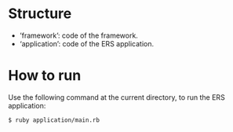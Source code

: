 
# Structure

- ’framework’: code of the framework.
- ‘application’: code of the ERS application.


# How to run

Use the following command at the current directory, to run the ERS application:

	$ ruby application/main.rb